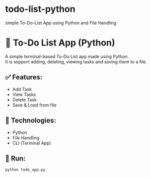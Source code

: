 # todo-list-python
simple To-Do-List App using Python and File Handling
# 📝 To-Do List App (Python)

A simple terminal-based To-Do List app made using Python.  
It is support adding, deleting, viewing tasks and saving them to a file.

## ✅ Features:
- Add Task
- View Tasks
- Delete Task
- Save & Load from file

## 🔧 Technologies:
- Python
- File Handling
- CLI (Terminal App)

## 📂 Run:
```bash
python todo_app.py
